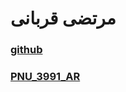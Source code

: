 # مرتضی قربانی

### [github](https://github.com/mortezaghorbani68)

### [PNU_3991_AR](https://github.com/mortezaghorbani68/PNU_3991_AR) 

